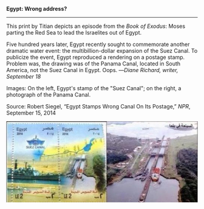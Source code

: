 **Egypt: Wrong address?**

****

This print by Titian depicts an episode from the *Book of Exodus*: Moses parting the Red Sea to lead the Israelites out of Egypt. 

Five hundred years later, Egypt recently sought to commemorate another dramatic water event: the multibillion-dollar expansion of the Suez Canal. To publicize the event, Egypt reproduced a rendering on a postage stamp. Problem was, the drawing was of the Panama Canal, located in South America, not the Suez Canal in Egypt. Oops. —*Diane Richard, writer, September 18*

 Images: On the left, Egypt's stamp of the "Suez Canal"; on the right, a photograph of the Panama Canal.

Source: Robert Siegel, “Egypt Stamps Wrong Canal On Its Postage,” *NPR*, September 15, 2014

![](../images/14-09-18_2011.20_CanalEDIT-1.jpeg)
